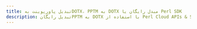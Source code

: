 ---title: تبدیل پاورپوینت بهDOTX، PPTM به DOTX مبدل رایگان یا Perl SDKdescription: تبدیل رایگانPPTM به DOTX با استفاده از Perl Cloud APIs & SDK. همچنین اسناد Microsoft PowerPoint را در Cloud ایجاد، ویرایش و رندر کنید.---